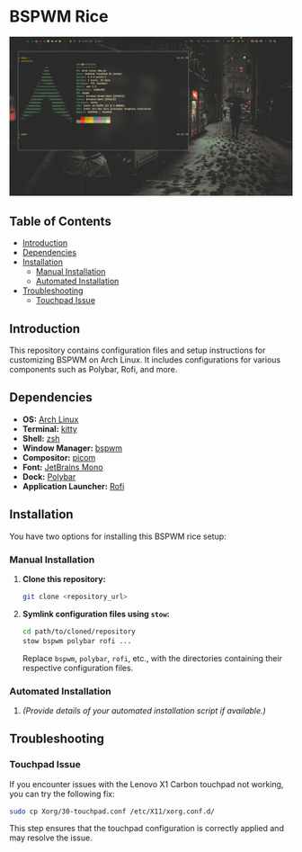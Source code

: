 # BSPWM Rice
![Screenshot](./img/bsprice.png)

## Table of Contents

- [Introduction](#introduction)
- [Dependencies](#dependencies)
- [Installation](#installation)
  - [Manual Installation](#manual-installation)
  - [Automated Installation](#automated-installation)
- [Troubleshooting](#troubleshooting)
  - [Touchpad Issue](#touchpad-issue)

## Introduction

This repository contains configuration files and setup instructions for 
customizing BSPWM on Arch Linux. It includes configurations for various components such as Polybar, Rofi, and more.

## Dependencies

- **OS:** [Arch Linux](https://archlinux.org/)
- **Terminal:** [kitty](https://sw.kovidgoyal.net/kitty/)
- **Shell:** [zsh](https://ohmyz.sh/)
- **Window Manager:** [bspwm](https://github.com/baskerville/bspwm)
- **Compositor:** [picom](https://github.com/yshui/picom)
- **Font:** [JetBrains Mono](https://www.jetbrains.com/lp/mono/)
- **Dock:** [Polybar](https://github.com/polybar/polybar)
- **Application Launcher:** [Rofi](https://github.com/davatorium/rofi)

## Installation

You have two options for installing this BSPWM rice setup:

### Manual Installation

1. **Clone this repository:**
   ```bash
   git clone <repository_url>
   ```

2. **Symlink configuration files using `stow`:**
   ```bash
   cd path/to/cloned/repository
   stow bspwm polybar rofi ...
   ```
   Replace `bspwm`, `polybar`, `rofi`, etc., with the directories containing their respective configuration files.

### Automated Installation

1. *(Provide details of your automated installation script if available.)*

## Troubleshooting

### Touchpad Issue

If you encounter issues with the Lenovo X1 Carbon touchpad not working, you can try the following fix:

```bash
sudo cp Xorg/30-touchpad.conf /etc/X11/xorg.conf.d/
```

This step ensures that the touchpad configuration is correctly applied and may resolve the issue.
